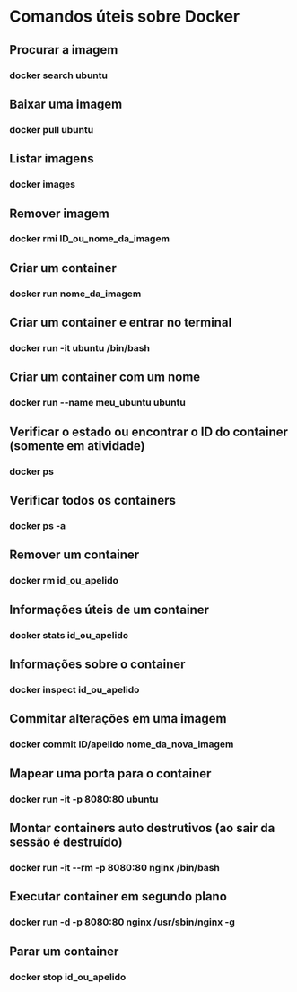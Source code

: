 # Comandos úteis sobre Docker

## Procurar a imagem
### docker search ubuntu

## Baixar uma imagem
### docker pull ubuntu

## Listar imagens
### docker images

## Remover imagem
### docker rmi ID_ou_nome_da_imagem

## Criar um container
### docker run nome_da_imagem

## Criar um container e entrar no terminal
### docker run -it ubuntu /bin/bash

## Criar um container com um nome
### docker run --name meu_ubuntu ubuntu

## Verificar o estado ou encontrar o ID do container (somente em atividade)
### docker ps

## Verificar todos os containers
### docker ps -a

## Remover um container
### docker rm id_ou_apelido

## Informações úteis de um container
### docker stats id_ou_apelido

## Informações sobre o container
### docker inspect id_ou_apelido

## Commitar alterações em uma imagem
### docker commit ID/apelido nome_da_nova_imagem

## Mapear uma porta para o container
### docker run -it -p 8080:80 ubuntu

## Montar containers auto destrutivos (ao sair da sessão é destruído)
### docker run -it --rm -p 8080:80 nginx /bin/bash

## Executar container em segundo plano
### docker run -d -p 8080:80 nginx /usr/sbin/nginx -g

## Parar um container
### docker stop id_ou_apelido






